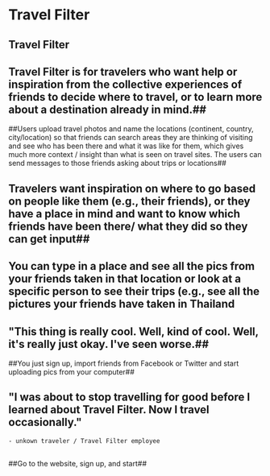 # Travel Filter #

<!-- 
> This material was originally posted [here](http://www.quora.com/What-is-Amazons-approach-to-product-development-and-product-management). It is reproduced here for posterities sake.

There is an approach called "working backwards" that is widely used at Amazon. They work backwards from the customer, rather than starting with an idea for a product and trying to bolt customers onto it. While working backwards can be applied to any specific product decision, using this approach is especially important when developing new products or features.

For new initiatives a product manager typically starts by writing an internal press release announcing the finished product. The target audience for the press release is the new/updated product's customers, which can be retail customers or internal users of a tool or technology. Internal press releases are centered around the customer problem, how current solutions (internal or external) fail, and how the new product will blow away existing solutions.

If the benefits listed don't sound very interesting or exciting to customers, then perhaps they're not (and shouldn't be built). Instead, the product manager should keep iterating on the press release until they've come up with benefits that actually sound like benefits. Iterating on a press release is a lot less expensive than iterating on the product itself (and quicker!).

If the press release is more than a page and a half, it is probably too long. Keep it simple. 3-4 sentences for most paragraphs. Cut out the fat. Don't make it into a spec. You can accompany the press release with a FAQ that answers all of the other business or execution questions so the press release can stay focused on what the customer gets. My rule of thumb is that if the press release is hard to write, then the product is probably going to suck. Keep working at it until the outline for each paragraph flows. 

Oh, and I also like to write press-releases in what I call "Oprah-speak" for mainstream consumer products. Imagine you're sitting on Oprah's couch and have just explained the product to her, and then you listen as she explains it to her audience. That's "Oprah-speak", not "Geek-speak".

Once the project moves into development, the press release can be used as a touchstone; a guiding light. The product team can ask themselves, "Are we building what is in the press release?" If they find they're spending time building things that aren't in the press release (overbuilding), they need to ask themselves why. This keeps product development focused on achieving the customer benefits and not building extraneous stuff that takes longer to build, takes resources to maintain, and doesn't provide real customer benefit (at least not enough to warrant inclusion in the press release).
 -->
 
## Travel Filter ##

## Travel Filter is for travelers who want help or inspiration from the collective experiences of friends to decide where to travel, or to learn more about a destination already in mind.##

##Users upload travel photos and name the locations (continent, country, city/location) so that friends can search areas they are thinking of visiting and see who has been there and what it was like for them, which gives much more context / insight than what is seen on travel sites. The users can send messages to those friends asking about trips or locations##

## Travelers want inspiration on where to go based on people like them (e.g., their friends), or they have a place in mind and want to know which friends have been there/ what they did so they can get input##

## You can type in a place and see all the pics from your friends taken in that location or look at a specific person to see their trips (e.g., see all the pictures your friends have taken in Thailand ##

## "This thing is really cool. Well, kind of cool. Well, it's really just okay. I've seen worse.##

##You just sign up, import friends from Facebook or Twitter and start uploading pics from your computer##

## "I was about to stop travelling for good before I learned about Travel Filter. Now I travel occasionally." 
	- unkown traveler / Travel Filter employee
 ##

##Go to the website, sign up, and start##

<!-- getting from api's -->
<!-- uploading pics -->
<!-- filtering based on location database -->
